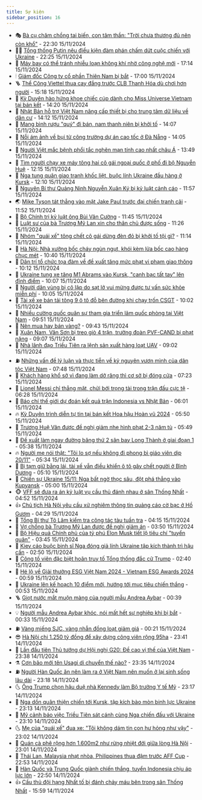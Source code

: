 ```yaml
---
title: Sự kiện
sidebar_position: 16
---
```


<!-- dantri-su-kien:START -->
- 🎭 [Bà cụ chăm chồng tai biến, con tâm thần: &quot;Trời chưa thương đủ nên còn khổ&quot;](https://dantri.com.vn/tam-long-nhan-ai/ba-cu-cham-chong-tai-bien-con-tam-than-troi-chua-thuong-du-nen-con-kho-20241112193104047.htm) - 22:30 15/11/2024
- 👨‍🏫 [Tổng thống Putin nêu điều kiện đàm phán chấm dứt cuộc chiến với Ukraine](https://dantri.com.vn/the-gioi/tong-thong-putin-neu-dieu-kien-dam-phan-cham-dut-cuoc-chien-voi-ukraine-20241116002131933.htm) - 22:25 15/11/2024
- 🌮 [Máy bay có thể tránh nhiễu loạn không khí nhờ công nghệ mới](https://dantri.com.vn/khoa-hoc-cong-nghe/may-bay-co-the-tranh-nhieu-loan-khong-khi-nho-cong-nghe-moi-20241115124758278.htm) - 17:14 15/11/2024
- 🕯 [Giám đốc Công ty cổ phần Thiên Nam bị bắt](https://dantri.com.vn/phap-luat/giam-doc-cong-ty-co-phan-thien-nam-bi-bat-20241115231348131.htm) - 17:00 15/11/2024
- 🪜 [Thể Công Viettel thua cay đắng trước CLB Thanh Hóa dù chơi hơn người](https://dantri.com.vn/the-thao/the-cong-viettel-thua-cay-dang-truoc-clb-thanh-hoa-du-choi-hon-nguoi-20241115215123586.htm) - 15:18 15/11/2024
- 🐘 [Kỳ Duyên hào hứng khoe chiếc cúp dành cho Miss Universe Vietnam tại bán kết](https://dantri.com.vn/giai-tri/ky-duyen-hao-hung-khoe-chiec-cup-danh-cho-miss-universe-vietnam-tai-ban-ket-20241115182342504.htm) - 14:20 15/11/2024
- 🤔 [Nhật Bản hỗ trợ Việt Nam nâng cấp thiết bị cho trung tâm dữ liệu về dân cư](https://dantri.com.vn/the-gioi/nhat-ban-ho-tro-viet-nam-nang-cap-thiet-bi-cho-trung-tam-du-lieu-ve-dan-cu-20241115204011438.htm) - 14:12 15/11/2024
- 🧠 [Mang bình rượu &quot;quý&quot; đi bán, nam thanh niên bị khởi tố](https://dantri.com.vn/phap-luat/mang-binh-ruou-quy-di-ban-nam-thanh-nien-bi-khoi-to-20241115201939241.htm) - 14:07 15/11/2024
- 📝 [Nỗi ám ảnh về bụi từ công trường dự án cao tốc ở Đà Nẵng](https://dantri.com.vn/xa-hoi/noi-am-anh-ve-bui-tu-cong-truong-du-an-cao-toc-o-da-nang-20241115192553962.htm) - 14:05 15/11/2024
- 🦏 [Người Việt mắc bệnh phổi tắc nghẽn mạn tính cao nhất châu Á](https://dantri.com.vn/suc-khoe/nguoi-viet-mac-benh-phoi-tac-nghen-man-tinh-cao-nhat-chau-a-20241115204801892.htm) - 13:49 15/11/2024
- 🥰 [Tìm người chạy xe máy tông hai cô gái ngoại quốc ở phố đi bộ Nguyễn Huệ](https://dantri.com.vn/xa-hoi/tim-nguoi-chay-xe-may-tong-hai-co-gai-ngoai-quoc-o-pho-di-bo-nguyen-hue-20241115185802350.htm) - 12:15 15/11/2024
- 🤗 [Nga tung quân giao tranh khốc liệt, buộc lính Ukraine đầu hàng ở Kursk](https://dantri.com.vn/the-gioi/nga-tung-quan-giao-tranh-khoc-liet-buoc-linh-ukraine-dau-hang-o-kursk-20241115180609428.htm) - 12:10 15/11/2024
- 🌈 [Nguyên Bí thư Quảng Ninh Nguyễn Xuân Ký bị kỷ luật cảnh cáo](https://dantri.com.vn/xa-hoi/nguyen-bi-thu-quang-ninh-nguyen-xuan-ky-bi-ky-luat-canh-cao-20241115185404795.htm) - 11:57 15/11/2024
- 🌏 [Mike Tyson tát thẳng vào mặt Jake Paul trước đại chiến tranh cãi](https://dantri.com.vn/the-thao/mike-tyson-tat-thang-vao-mat-jake-paul-truoc-dai-chien-tranh-cai-20241115185340226.htm) - 11:52 15/11/2024
- 💄 [Bộ Chính trị kỷ luật ông Bùi Văn Cường](https://dantri.com.vn/xa-hoi/bo-chinh-tri-ky-luat-ong-bui-van-cuong-20241115184611563.htm) - 11:45 15/11/2024
- 👺 [Luật sư của bà Trương Mỹ Lan xin cho thân chủ được sống](https://dantri.com.vn/phap-luat/luat-su-cua-ba-truong-my-lan-xin-cho-than-chu-duoc-song-20241115170335934.htm) - 11:26 15/11/2024
- 👹 [Nhóm &quot;quái xế&quot; tông chết cô gái dừng đèn đỏ bị khởi tố tội gì?](https://dantri.com.vn/phap-luat/nhom-quai-xe-tong-chet-co-gai-dung-den-do-bi-khoi-to-toi-gi-20241115175935874.htm) - 11:14 15/11/2024
- 🌊 [Hà Nội: Nhà xưởng bốc cháy ngùn ngụt, khói kèm lửa bốc cao hàng chục mét](https://dantri.com.vn/xa-hoi/ha-noi-nha-xuong-boc-chay-ngun-ngut-khoi-kem-lua-boc-cao-hang-chuc-met-20241115173507511.htm) - 10:40 15/11/2024
- 🤠 [Dân trí tổ chức tọa đàm về đề xuất tăng mức phạt vi phạm giao thông](https://dantri.com.vn/xa-hoi/dan-tri-to-chuc-toa-dam-ve-de-xuat-tang-muc-phat-vi-pham-giao-thong-20241115170140946.htm) - 10:12 15/11/2024
- 🎊 [Ukraine tung xe tăng M1 Abrams vào Kursk, &quot;canh bạc tất tay&quot; lên đỉnh điểm](https://dantri.com.vn/the-gioi/ukraine-tung-xe-tang-m1-abrams-vao-kursk-canh-bac-tat-tay-len-dinh-diem-20241114151732006.htm) - 10:07 15/11/2024
- 🐘 [Người dân vùng bị cô lập do sạt lở vui mừng được tư vấn sức khỏe miễn phí](https://dantri.com.vn/tam-long-nhan-ai/nguoi-dan-vung-bi-co-lap-do-sat-lo-vui-mung-duoc-tu-van-suc-khoe-mien-phi-20241115155602250.htm) - 10:05 15/11/2024
- 💂 [Tài xế xe bán tải tông 9 ô tô đỗ bên đường khi chạy trốn CSGT](https://dantri.com.vn/phap-luat/tai-xe-xe-ban-tai-tong-9-o-to-do-ben-duong-khi-chay-tron-csgt-20241115162748928.htm) - 10:02 15/11/2024
- 👹 [Nhiều cường quốc quân sự tham gia triển lãm quốc phòng tại Việt Nam](https://dantri.com.vn/xa-hoi/nhieu-cuong-quoc-quan-su-tham-gia-trien-lam-quoc-phong-tai-viet-nam-20241115163936301.htm) - 09:51 15/11/2024
- 🦒 [Nên mua hay bán vàng?](https://dantri.com.vn/kinh-doanh/nen-mua-hay-ban-vang-20241115100502051.htm) - 09:43 15/11/2024
- 🗽 [Xuân Nam, Văn Sơn bị treo giò 4 trận, trưởng đoàn PVF-CAND bị phạt nặng](https://dantri.com.vn/the-thao/xuan-nam-van-son-bi-treo-gio-4-tran-truong-doan-pvf-cand-bi-phat-nang-20241115161955758.htm) - 09:07 15/11/2024
- 💄 [Nhà lãnh đạo Triều Tiên ra lệnh sản xuất hàng loạt UAV](https://dantri.com.vn/the-gioi/nha-lanh-dao-trieu-tien-ra-lenh-san-xuat-hang-loat-uav-20241115155453718.htm) - 09:02 15/11/2024
- ⛽️ [Những vấn đề lý luận và thực tiễn về kỷ nguyên vươn mình của dân tộc Việt Nam](https://dantri.com.vn/xa-hoi/nhung-van-de-ly-luan-va-thuc-tien-ve-ky-nguyen-vuon-minh-cua-dan-toc-viet-nam-20241115144744607.htm) - 07:48 15/11/2024
- 🥷 [Khách hàng khổ sở vì đang làm dở răng thì cơ sở bị đóng cửa](https://dantri.com.vn/suc-khoe/khach-hang-kho-so-vi-dang-lam-do-rang-thi-co-so-bi-dong-cua-20241115125430605.htm) - 07:23 15/11/2024
- 🤖 [Lionel Messi chỉ thẳng mặt, chửi bới trọng tài trong trận đấu cực tệ](https://dantri.com.vn/the-thao/lionel-messi-chi-thang-mat-chui-boi-trong-tai-trong-tran-dau-cuc-te-20241115132804085.htm) - 06:28 15/11/2024
- 🌊 [Báo chí thế giới dự đoán kết quả trận Indonesia vs Nhật Bản](https://dantri.com.vn/the-thao/bao-chi-the-gioi-du-doan-ket-qua-tran-indonesia-vs-nhat-ban-20241115115917838.htm) - 06:01 15/11/2024
- 🔥 [Kỳ Duyên trình diễn tự tin tại bán kết Hoa hậu Hoàn vũ 2024](https://dantri.com.vn/giai-tri/ky-duyen-trinh-dien-tu-tin-tai-ban-ket-hoa-hau-hoan-vu-2024-20241115110833333.htm) - 05:50 15/11/2024
- 🦏 [Trương Huệ Vân được đề nghị giảm nhẹ hình phạt 2-3 năm tù](https://dantri.com.vn/phap-luat/truong-hue-van-duoc-de-nghi-giam-nhe-hinh-phat-2-3-nam-tu-20241115110237431.htm) - 05:49 15/11/2024
- 🐘 [Đề xuất làm ngay đường băng thứ 2 sân bay Long Thành ở giai đoạn 1](https://dantri.com.vn/xa-hoi/de-xuat-lam-ngay-duong-bang-thu-2-san-bay-long-thanh-o-giai-doan-1-20241115113229383.htm) - 05:38 15/11/2024
- 🔥 [Người mẹ nói thật: &quot;Tôi lo sợ nếu không đi phong bì giáo viên dịp 20/11&quot;](https://dantri.com.vn/giao-duc/nguoi-me-noi-that-toi-lo-so-neu-khong-di-phong-bi-giao-vien-dip-2011-20241114164830702.htm) - 05:34 15/11/2024
- 💼 [Bị tạm giữ bằng lái, tài xế vẫn điều khiển ô tô gây chết người ở Bình Dương](https://dantri.com.vn/xa-hoi/bi-tam-giu-bang-lai-tai-xe-van-dieu-khien-o-to-gay-chet-nguoi-o-binh-duong-20241115112824573.htm) - 05:10 15/11/2024
- 🚀 [Chiến sự Ukraine 15/11: Nga bất ngờ thọc sâu, đột phá thẳng vào Kupyansk](https://dantri.com.vn/the-gioi/chien-su-ukraine-1511-nga-bat-ngo-thoc-sau-dot-pha-thang-vao-kupyansk-20241115114349650.htm) - 05:00 15/11/2024
- 🐵 [VFF sẽ đưa ra án kỷ luật vụ cầu thủ đánh nhau ở sân Thống Nhất](https://dantri.com.vn/the-thao/vff-se-dua-ra-an-ky-luat-vu-cau-thu-danh-nhau-o-san-thong-nhat-20241115114609491.htm) - 04:52 15/11/2024
- 👍 [Chủ tịch Hà Nội yêu cầu xử nghiêm thông tin quảng cáo cờ bạc ở Hồ Gươm](https://dantri.com.vn/xa-hoi/chu-tich-ha-noi-yeu-cau-xu-nghiem-thong-tin-quang-cao-co-bac-o-ho-guom-20241115093108119.htm) - 04:29 15/11/2024
- 🚦 [Tổng Bí thư Tô Lâm kiểm tra công tác tàu tuần tra](https://dantri.com.vn/xa-hoi/tong-bi-thu-to-lam-kiem-tra-cong-tac-tau-tuan-tra-20241115103928885.htm) - 04:15 15/11/2024
- 🥸 [Vợ chồng bà Trương Mỹ Lan được đề nghị giảm án](https://dantri.com.vn/phap-luat/vo-chong-ba-truong-my-lan-duoc-de-nghi-giam-an-20241115103245318.htm) - 03:50 15/11/2024
- 🥷 [Bộ Hiệu quả Chính phủ của tỷ phú Elon Musk tiết lộ tiêu chí &quot;tuyển quân&quot;](https://dantri.com.vn/the-gioi/bo-hieu-qua-chinh-phu-cua-ty-phu-elon-musk-tiet-lo-tieu-chi-tuyen-quan-20241115103917030.htm) - 03:45 15/11/2024
- 🤡 [Kiev cáo buộc binh sĩ Nga đóng giả lính Ukraine tập kích thành trì hậu cần](https://dantri.com.vn/the-gioi/kiev-cao-buoc-binh-si-nga-dong-gia-linh-ukraine-tap-kich-thanh-tri-hau-can-20241115093841653.htm) - 02:50 15/11/2024
- 🥳 [Công tố viên đặc biệt hoãn truy tố Tổng thống đắc cử Trump](https://dantri.com.vn/the-gioi/cong-to-vien-dac-biet-hoan-truy-to-tong-thong-dac-cu-trump-20241115094205817.htm) - 02:40 15/11/2024
- 🤩 [Hé lộ về Giải thưởng ESG Việt Nam 2024 - Vietnam ESG Awards 2024](https://dantri.com.vn/kinh-doanh/he-lo-ve-giai-thuong-esg-viet-nam-2024-vietnam-esg-awards-2024-20241112110258451.htm) - 00:59 15/11/2024
- 🎡 [Ukraine lên kế hoạch 10 điểm mới, hướng tới mục tiêu chiến thắng](https://dantri.com.vn/the-gioi/ukraine-len-ke-hoach-10-diem-moi-huong-toi-muc-tieu-chien-thang-20241115074325176.htm) - 00:53 15/11/2024
- 🪜 [Giọt nước mắt muộn màng của người mẫu Andrea Aybar](https://dantri.com.vn/phap-luat/giot-nuoc-mat-muon-mang-cua-nguoi-mau-andrea-aybar-20241115001129799.htm) - 00:39 15/11/2024
- 💡 [Người mẫu Andrea Aybar khóc, nói mất hết sự nghiệp khi bị bắt](https://dantri.com.vn/phap-luat/nguoi-mau-andrea-aybar-khoc-noi-mat-het-su-nghiep-khi-bi-bat-20241114233216206.htm) - 00:33 15/11/2024
- ⛽️ [Vàng miếng SJC, vàng nhẫn đồng loạt giảm giá](https://dantri.com.vn/kinh-doanh/vang-mieng-sjc-vang-nhan-dong-loat-giam-gia-20241115000615920.htm) - 00:21 15/11/2024
- 😎 [Hà Nội chi 1.250 tỷ đồng để xây dựng công viên rộng 95ha](https://dantri.com.vn/xa-hoi/ha-noi-chi-1250-ty-dong-de-xay-dung-cong-vien-rong-95ha-20241113222541010.htm) - 23:41 14/11/2024
- 🗽 [Lần đầu tiên Thủ tướng dự Hội nghị G20: Đề cao vị thế của Việt Nam](https://dantri.com.vn/xa-hoi/lan-dau-tien-thu-tuong-du-hoi-nghi-g20-de-cao-vi-the-cua-viet-nam-20241114224320052.htm) - 23:38 14/11/2024
- ⚗️ [Cơn bão mới tên Usagi di chuyển thế nào?](https://dantri.com.vn/xa-hoi/con-bao-moi-ten-usagi-di-chuyen-the-nao-20241115063012381.htm) - 23:35 14/11/2024
- ⛽️ [Người Hàn Quốc ăn nên làm ra ở Việt Nam nên muốn ở lại sinh sống lâu dài](https://dantri.com.vn/doi-song/nguoi-han-quoc-an-nen-lam-ra-o-viet-nam-nen-muon-o-lai-sinh-song-lau-dai-20241114153135214.htm) - 23:18 14/11/2024
- 🌜 [Ông Trump chọn hậu duệ nhà Kennedy làm Bộ trưởng Y tế Mỹ](https://dantri.com.vn/the-gioi/ong-trump-chon-hau-due-nha-kennedy-lam-bo-truong-y-te-my-20241115053458065.htm) - 23:17 14/11/2024
- 🦩 [Nga dồn quân thiện chiến tới Kursk, tập kích bào mòn binh lực Ukraine](https://dantri.com.vn/the-gioi/nga-don-quan-thien-chien-toi-kursk-tap-kich-bao-mon-binh-luc-ukraine-20241114232311647.htm) - 23:13 14/11/2024
- 🦒 [Mỹ cảnh báo việc Triều Tiên sát cánh cùng Nga chiến đấu với Ukraine](https://dantri.com.vn/the-gioi/my-canh-bao-viec-trieu-tien-sat-canh-cung-nga-chien-dau-voi-ukraine-20241115060332613.htm) - 23:10 14/11/2024
- 🌜 [Mẹ của &quot;quái xế&quot; đua xe: &quot;Tôi không dám tin con hư hỏng như vậy&quot;](https://dantri.com.vn/doi-song/me-cua-quai-xe-dua-xe-toi-khong-dam-tin-con-hu-hong-nhu-vay-20241107113633413.htm) - 23:02 14/11/2024
- 🐎 [Quán cà phê rộng hơn 1.600m2 như rừng nhiệt đới giữa lòng Hà Nội](https://dantri.com.vn/du-lich/quan-ca-phe-rong-hon-1600m2-nhu-rung-nhiet-doi-giua-long-ha-noi-20241111203222232.htm) - 23:01 14/11/2024
- 🌋 [Thái Lan, Malaysia nhạt nhòa, Philippines thua đậm trước AFF Cup](https://dantri.com.vn/the-thao/thai-lan-malaysia-nhat-nhoa-philippines-thua-dam-truoc-aff-cup-20241115002801949.htm) - 22:53 14/11/2024
- 🧰 [Hàn Quốc và Trung Quốc giành chiến thắng, tuyển Indonesia chịu áp lực lớn](https://dantri.com.vn/the-thao/han-quoc-va-trung-quoc-gianh-chien-thang-tuyen-indonesia-chiu-ap-luc-lon-20241115000343846.htm) - 22:50 14/11/2024
- 👍 [Cầu thủ đội hạng Nhất tố bị đánh chảy máu bên trong sân Thống Nhất](https://dantri.com.vn/the-thao/cau-thu-doi-hang-nhat-to-bi-danh-chay-mau-ben-trong-san-thong-nhat-20241114230738631.htm) - 15:59 14/11/2024<!-- dantri-su-kien:END -->
